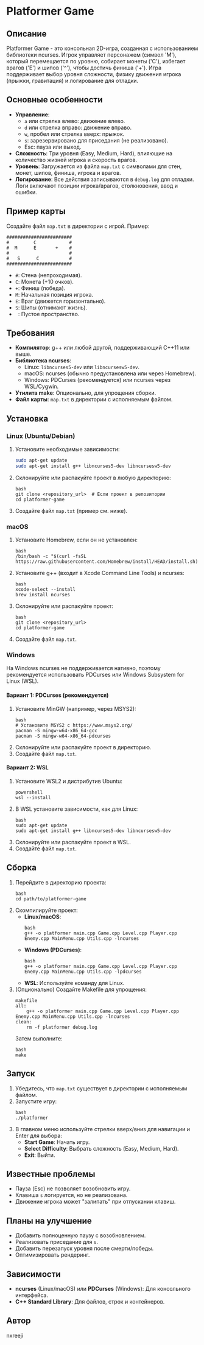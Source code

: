 # Platformer Game

## Описание
Platformer Game - это консольная 2D-игра, созданная с использованием библиотеки ncurses. Игрок управляет персонажем (символ 'M'), который перемещается по уровню, собирает монеты ('C'), избегает врагов ('E') и шипов ('^'), чтобы достичь финиша ('+'). Игра поддерживает выбор уровня сложности, физику движения игрока (прыжки, гравитация) и логирование для отладки.

## Основные особенности
- **Управление**:
  - `a` или стрелка влево: движение влево.
  - `d` или стрелка вправо: движение вправо.
  - `w`, пробел или стрелка вверх: прыжок.
  - `s`: зарезервировано для приседания (не реализовано).
  - Esc: пауза или выход.
- **Сложность**: Три уровня (Easy, Medium, Hard), влияющие на количество жизней игрока и скорость врагов.
- **Уровень**: Загружается из файла `map.txt` с символами для стен, монет, шипов, финиша, игрока и врагов.
- **Логирование**: Все действия записываются в `debug.log` для отладки. Логи включают позиции игрока/врагов, столкновения, ввод и ошибки.

## Пример карты
Создайте файл `map.txt` в директории с игрой. Пример:
```
########################
#         C            #
#  M      E       +    #
#                      #
#   S      C           #
########################
```
- `#`: Стена (непроходимая).
- `C`: Монета (+10 очков).
- `+`: Финиш (победа).
- `M`: Начальная позиция игрока.
- `E`: Враг (движется горизонтально).
- `S`: Шипы (отнимают жизнь).
- ` `: Пустое пространство.

## Требования
- **Компилятор**: g++ или любой другой, поддерживающий C++11 или выше.
- **Библиотека ncurses**:
  - Linux: `libncurses5-dev` или `libncursesw5-dev`.
  - macOS: ncurses (обычно предустановлена или через Homebrew).
  - Windows: PDCurses (рекомендуется) или ncurses через WSL/Cygwin.
- **Утилита make**: Опционально, для упрощения сборки.
- **Файл карты**: `map.txt` в директории с исполняемым файлом.

## Установка

### Linux (Ubuntu/Debian)
1. Установите необходимые зависимости:
   ```bash
   sudo apt-get update
   sudo apt-get install g++ libncurses5-dev libncursesw5-dev
   ```
2. Склонируйте или распакуйте проект в любую директорию:
   ```
   bash
   git clone <repository_url>  # Если проект в репозитории
   cd platformer-game
   ```
3. Создайте файл `map.txt` (пример см. ниже).

### macOS
1. Установите Homebrew, если он не установлен:
   ```
   bash
   /bin/bash -c "$(curl -fsSL https://raw.githubusercontent.com/Homebrew/install/HEAD/install.sh)"
   ```
2. Установите g++ (входит в Xcode Command Line Tools) и ncurses:
   ```
   bash
   xcode-select --install
   brew install ncurses
   ```
3. Склонируйте или распакуйте проект:
   ```
   bash
   git clone <repository_url>
   cd platformer-game
   ```
4. Создайте файл `map.txt`.

### Windows
На Windows ncurses не поддерживается нативно, поэтому рекомендуется использовать PDCurses или Windows Subsystem for Linux (WSL).

#### Вариант 1: PDCurses (рекомендуется)
1. Установите MinGW (например, через MSYS2):
   ```
   bash
   # Установите MSYS2 с https://www.msys2.org/
   pacman -S mingw-w64-x86_64-gcc
   pacman -S mingw-w64-x86_64-pdcurses
   ```
2. Склонируйте или распакуйте проект в директорию.
3. Создайте файл `map.txt`.

#### Вариант 2: WSL
1. Установите WSL2 и дистрибутив Ubuntu:
   ```
   powershell
   wsl --install
   ```
2. В WSL установите зависимости, как для Linux:
   ```
   bash
   sudo apt-get update
   sudo apt-get install g++ libncurses5-dev libncursesw5-dev
   ```
3. Склонируйте или распакуйте проект в WSL.
4. Создайте файл `map.txt`.

## Сборка
1. Перейдите в директорию проекта:
   ```
   bash
   cd path/to/platformer-game
   ```
2. Скомпилируйте проект:
   - **Linux/macOS**:
     ```
     bash
     g++ -o platformer main.cpp Game.cpp Level.cpp Player.cpp Enemy.cpp MainMenu.cpp Utils.cpp -lncurses
     ```
   - **Windows (PDCurses)**:
     ```
     bash
     g++ -o platformer main.cpp Game.cpp Level.cpp Player.cpp Enemy.cpp MainMenu.cpp Utils.cpp -lpdcurses
     ```
   - **WSL**: Используйте команду для Linux.
3. (Опционально) Создайте Makefile для упрощения:
   ```
   makefile
   all:
       g++ -o platformer main.cpp Game.cpp Level.cpp Player.cpp Enemy.cpp MainMenu.cpp Utils.cpp -lncurses
   clean:
       rm -f platformer debug.log
   ```
   Затем выполните:
   ```
   bash
   make
   ```

## Запуск
1. Убедитесь, что `map.txt` существует в директории с исполняемым файлом.
2. Запустите игру:
   ```
   bash
   ./platformer
   ```
3. В главном меню используйте стрелки вверх/вниз для навигации и Enter для выбора:
   - **Start Game**: Начать игру.
   - **Select Difficulty**: Выбрать сложность (Easy, Medium, Hard).
   - **Exit**: Выйти.

## Известные проблемы
- Пауза (Esc) не позволяет возобновить игру.
- Клавиша `s` логируется, но не реализована.
- Движение игрока может "залипать" при отпускании клавиш.

## Планы на улучшение
- Добавить полноценную паузу с возобновлением.
- Реализовать приседание для `s`.
- Добавить перезапуск уровня после смерти/победы.
- Оптимизировать рендеринг.

## Зависимости
- **ncurses** (Linux/macOS) или **PDCurses** (Windows): Для консольного интерфейса.
- **C++ Standard Library**: Для файлов, строк и контейнеров.

## Автор
nxreeji